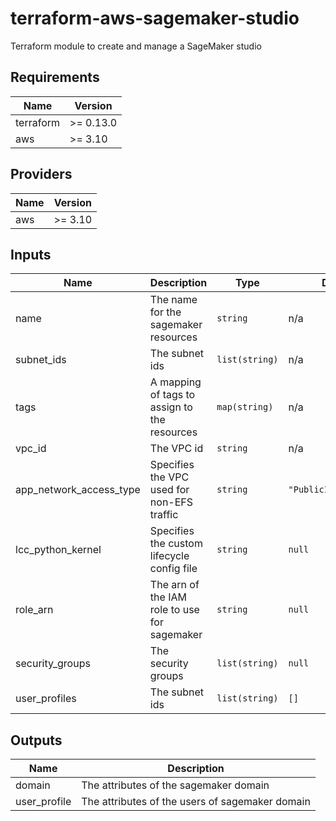# terraform-aws-sagemaker-studio
Terraform module to create and manage a SageMaker studio

<!--- BEGIN_TF_DOCS --->
## Requirements

| Name | Version |
|------|---------|
| terraform | >= 0.13.0 |
| aws | >= 3.10 |

## Providers

| Name | Version |
|------|---------|
| aws | >= 3.10 |

## Inputs

| Name | Description | Type | Default | Required |
|------|-------------|------|---------|:--------:|
| name | The name for the sagemaker resources | `string` | n/a | yes |
| subnet\_ids | The subnet ids | `list(string)` | n/a | yes |
| tags | A mapping of tags to assign to the resources | `map(string)` | n/a | yes |
| vpc\_id | The VPC id | `string` | n/a | yes |
| app\_network\_access\_type | Specifies the VPC used for non-EFS traffic | `string` | `"PublicInternetOnly"` | no |
| lcc\_python\_kernel | Specifies the custom lifecycle config file | `string` | `null` | no |
| role\_arn | The arn of the IAM role to use for sagemaker | `string` | `null` | no |
| security\_groups | The security groups | `list(string)` | `null` | no |
| user\_profiles | The subnet ids | `list(string)` | `[]` | no |

## Outputs

| Name | Description |
|------|-------------|
| domain | The attributes of the sagemaker domain |
| user\_profile | The attributes of the users of sagemaker domain |

<!--- END_TF_DOCS --->
